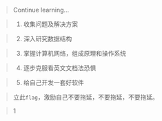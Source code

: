 > Continue learning...

> 1. 收集问题及解决方案

> 2. 深入研究数据结构

> 3. 掌握计算机网络，组成原理和操作系统

> 4. 逐步克服看英文文档法恐惧

> 5. 给自己开发一套好软件

> 立此`flag`，激励自己不要拖延，不要拖延，不要拖延。

> 1